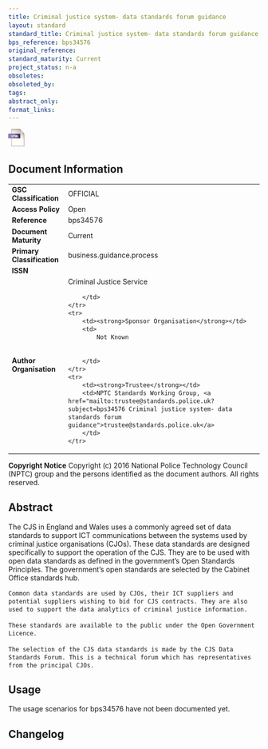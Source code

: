 ```yaml
---
title: Criminal justice system- data standards forum guidance
layout: standard
standard_title: Criminal justice system- data standards forum guidance
bps_reference: bps34576
original_reference: 
standard_maturity: Current
project_status: n-a
obsoletes: 
obsoleted_by: 
tags: 
abstract_only:
format_links:
---
```







<a target="_blank" href="../library/bps34576/bps34576.html">
    <img src="../images/html@0.5x.png" alt="html link" title="html link" style="max-height:35px;">
</a>




## Document Information

<table>
    <tr>
        <td><strong>GSC Classification</strong></td>
        <td>OFFICIAL</td>
    </tr>
    <tr>
        <td><strong>Access Policy</strong></td>
        <td>Open</td>
    </tr>
    <tr>
        <td><strong>Reference </strong></td>
        <td>bps34576 </td>
    </tr>
    <tr>
        <td><strong>Document Maturity</strong></td>
        <td>Current</td>
    </tr>
    <tr>
        <td><strong>Primary Classification</strong></td>
        <td>business.guidance.process</td>
    </tr>
    <tr>
        <td><strong>ISSN</strong></td>
        <td></td>
    </tr>
    <tr>
        <td><strong>Author Organisation</strong></td>
        <td>
            Criminal Justice Service
            
            
        </td>
    </tr>
    <tr>
        <td><strong>Sponsor Organisation</strong></td>
        <td>
            Not Known
            
            
        </td>
    </tr>
    <tr>
        <td><strong>Trustee</strong></td>
        <td>NPTC Standards Working Group, <a href="mailto:trustee@standards.police.uk?subject=bps34576 Criminal justice system- data standards forum guidance">trustee@standards.police.uk</a>
        </td>
    </tr>
</table>

**Copyright Notice**
Copyright (c) 2016 National Police Technology Council (NPTC) group and the persons identified as the document authors. All rights reserved.</p>
## Abstract
      
The CJS in England and Wales uses a commonly agreed set of data standards to support ICT communications between the systems used by criminal justice organisations (CJOs). These data standards are designed specifically to support the operation of the CJS. They are to be used with open data standards as defined in the government’s Open Standards Principles. The government’s open standards are selected by the Cabinet Office standards hub.
    
    Common data standards are used by CJOs, their ICT suppliers and potential suppliers wishing to bid for CJS contracts. They are also used to support the data analytics of criminal justice information.
    
    These standards are available to the public under the Open Government Licence.
    
    The selection of the CJS data standards is made by the CJS Data Standards Forum. This is a technical forum which has representatives from the principal CJOs.
        
## Usage
The usage scenarios for bps34576 have not been documented yet.

## Changelog

